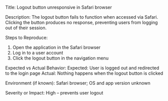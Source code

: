 Title: Logout button unresponsive in Safari browser

Description: The logout button fails to function when accessed via Safari. Clicking the button produces no response, preventing users from logging out of their session.

Steps to Reproduce:
1. Open the application in the Safari browser
2. Log in to a user account
3. Click the logout button in the navigation menu

Expected vs Actual Behavior:
Expected: User is logged out and redirected to the login page
Actual: Nothing happens when the logout button is clicked

Environment (if known): Safari browser; OS and app version unknown

Severity or Impact: High – prevents user logout
